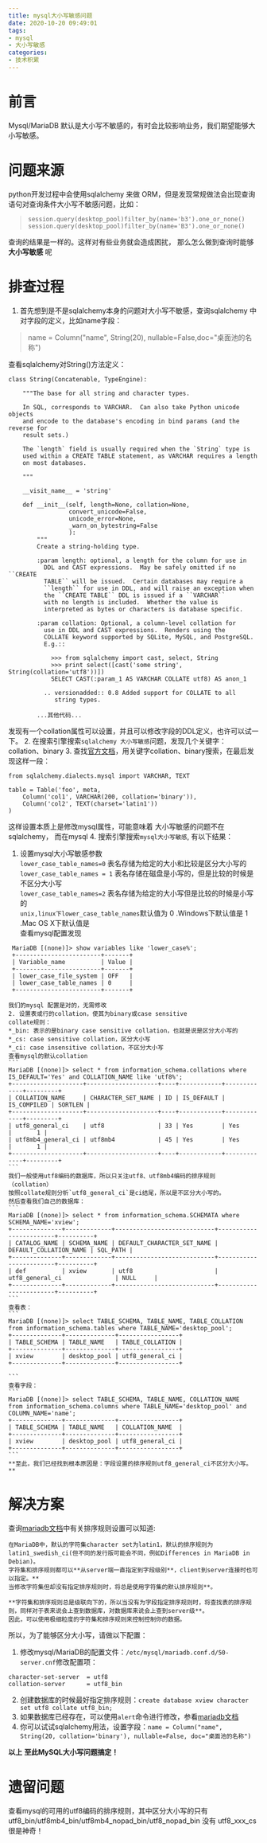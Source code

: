 ```yaml
---
title: mysql大小写敏感问题
date: 2020-10-20 09:49:01
tags:
- mysql
- 大小写敏感
categories:
- 技术积累
---
```


# 前言

Mysql/MariaDB 默认是大小写不敏感的，有时会比较影响业务，我们期望能够大小写敏感。

<!-- more -->

# 问题来源
python开发过程中会使用sqlalchemy 来做 ORM，但是发现常规做法会出现查询语句对查询条件大小写不敏感问题，比如：
> `session.query(desktop_pool)filter_by(name='b3').one_or_none()`   
> `session.query(desktop_pool)filter_by(name='B3').one_or_none()`

查询的结果是一样的。这样对有些业务就会造成困扰， 那么怎么做到查询时能够 **大小写敏感** 呢

# 排查过程
1. 首先想到是不是sqlalchemy本身的问题对大小写不敏感，查询sqlalchemy 中对字段的定义，比如name字段：

> name = Column("name", String(20), nullable=False,doc="桌面池的名称")

查看sqlalchemy对String()方法定义：
``` 
class String(Concatenable, TypeEngine):

    """The base for all string and character types.

    In SQL, corresponds to VARCHAR.  Can also take Python unicode objects
    and encode to the database's encoding in bind params (and the reverse for
    result sets.)

    The `length` field is usually required when the `String` type is
    used within a CREATE TABLE statement, as VARCHAR requires a length
    on most databases.

    """

    __visit_name__ = 'string'

    def __init__(self, length=None, collation=None,
                 convert_unicode=False,
                 unicode_error=None,
                 _warn_on_bytestring=False
                 ):
        """
        Create a string-holding type.

        :param length: optional, a length for the column for use in
          DDL and CAST expressions.  May be safely omitted if no ``CREATE
          TABLE`` will be issued.  Certain databases may require a
          ``length`` for use in DDL, and will raise an exception when
          the ``CREATE TABLE`` DDL is issued if a ``VARCHAR``
          with no length is included.  Whether the value is
          interpreted as bytes or characters is database specific.

        :param collation: Optional, a column-level collation for
          use in DDL and CAST expressions.  Renders using the
          COLLATE keyword supported by SQLite, MySQL, and PostgreSQL.
          E.g.::

            >>> from sqlalchemy import cast, select, String
            >>> print select([cast('some string', String(collation='utf8'))])
            SELECT CAST(:param_1 AS VARCHAR COLLATE utf8) AS anon_1

          .. versionadded:: 0.8 Added support for COLLATE to all
             string types.

        ...其他代码...
```
发现有一个collation属性可以设置，并且可以修改字段的DDL定义，也许可以试一下。
2. 在搜索引擎搜索`sqlalchemy 大小写敏感`问题，发现几个关键字：collation、binary
3. 查找[官方文档](https://www.osgeo.cn/sqlalchemy/core/type_basics.html)，用关键字collation、binary搜索，在最后发现这样一段：
```
from sqlalchemy.dialects.mysql import VARCHAR, TEXT

table = Table('foo', meta,
    Column('col1', VARCHAR(200, collation='binary')),
    Column('col2', TEXT(charset='latin1'))
)
```
这样设置本质上是修改mysql属性，可能意味着 大小写敏感的问题不在 sqlalchemy， 而在mysql
4. 搜索引擎搜索`mysql大小写敏感`, 有以下结果：
   1. 设置mysql大小写敏感参数   
    `lower_case_table_names=0` 表名存储为给定的大小和比较是区分大小写的   
    `lower_case_table_names = 1` 表名存储在磁盘是小写的，但是比较的时候是不区分大小写   
    `lower_case_table_names=2` 表名存储为给定的大小写但是比较的时候是小写的   
    `unix,linux下lower_case_table_names`默认值为 0 .Windows下默认值是 1 .Mac OS X下默认值是    
   查看mysql配置发现
   ``` 
    MariaDB [(none)]> show variables like 'lower_case%';
    +------------------------+-------+
    | Variable_name          | Value |
    +------------------------+-------+
    | lower_case_file_system | OFF   |
    | lower_case_table_names | 0     |
    +------------------------+-------+
   ```
    我们的mysql 配置是对的，无需修改
    2. 设置表或行的collation，使其为binary或case sensitive
    collate规则：   
    *_bin: 表示的是binary case sensitive collation，也就是说是区分大小写的   
    *_cs: case sensitive collation，区分大小写   
    *_ci: case insensitive collation，不区分大小写   
    查看mysql的默认collation   
    ```
    MariaDB [(none)]> select * from information_schema.collations where IS_DEFAULT='Yes' and COLLATION_NAME like 'utf8%';
    +--------------------+--------------------+----+------------+-------------+---------+
    | COLLATION_NAME     | CHARACTER_SET_NAME | ID | IS_DEFAULT | IS_COMPILED | SORTLEN |
    +--------------------+--------------------+----+------------+-------------+---------+
    | utf8_general_ci    | utf8               | 33 | Yes        | Yes         |       1 |
    | utf8mb4_general_ci | utf8mb4            | 45 | Yes        | Yes         |       1 |
    +--------------------+--------------------+----+------------+-------------+---------+
    ```
    我们一般使用utf8编码的数据库，所以只关注utf8、utf8mb4编码的排序规则（collation）   
    按照collate规则分析`utf8_general_ci`是ci结尾，所以是不区分大小写的。
    然后查看我们自己的数据库：   
    ```
    MariaDB [(none)]> select * from information_schema.SCHEMATA where SCHEMA_NAME='xview';
    +--------------+-------------+----------------------------+------------------------+----------+
    | CATALOG_NAME | SCHEMA_NAME | DEFAULT_CHARACTER_SET_NAME | DEFAULT_COLLATION_NAME | SQL_PATH |
    +--------------+-------------+----------------------------+------------------------+----------+
    | def          | xview       | utf8                       | utf8_general_ci               | NULL     |
    +--------------+-------------+----------------------------+------------------------+----------+
    ```
    查看表：   
    ```
    MariaDB [(none)]> select TABLE_SCHEMA, TABLE_NAME, TABLE_COLLATION from information_schema.tables where TABLE_NAME='desktop_pool';
    +--------------+--------------+-----------------+
    | TABLE_SCHEMA | TABLE_NAME   | TABLE_COLLATION |
    +--------------+--------------+-----------------+
    | xview        | desktop_pool | utf8_general_ci |
    +--------------+--------------+-----------------+

    ```
    查看字段： 
    ```
    MariaDB [(none)]> select TABLE_SCHEMA, TABLE_NAME, COLLATION_NAME  from information_schema.columns where TABLE_NAME='desktop_pool' and COLUMN_NAME='name';
    +--------------+--------------+-----------------+
    | TABLE_SCHEMA | TABLE_NAME   | COLLATION_NAME  |
    +--------------+--------------+-----------------+
    | xview        | desktop_pool | utf8_general_ci |
    +--------------+--------------+-----------------+
    ```
    **至此，我们已经找到根本原因是：字段设置的排序规则utf8_general_ci不区分大小写。**
   
# 解决方案
查询[mariadb文档](https://mariadb.com/kb/zh-cn/setting-character-sets-and-collations/)中有关排序规则设置可以知道:   
```
在MariaDB中，默认的字符集character set为latin1，默认的排序规则为latin1_swedish_ci(但不同的发行版可能会不同，例如Differences in MariaDB in Debian)。
字符集和排序规则都可以**从server端一直指定到字段级别**，client到server连接时也可以指定。**
当修改字符集但却没有指定排序规则时，将总是使用字符集的默认排序规则**。

**字符集和排序规则总是级联向下的，所以当没有为字段指定排序规则时，将查找表的排序规则，同样对于表来说会上查到数据库，对数据库来说会上查到server级**。
因此，可以使用极细粒度的字符集和排序规则来控制控制你的数据。
```
所以，为了能够区分大小写，请做以下配置：
1. 修改mysql/MariaDB的配置文件：`/etc/mysql/mariadb.conf.d/50-server.cnf`修改配置项：
```
character-set-server  = utf8
collation-server      = utf8_bin
```
2. 创建数据库的时候最好指定排序规则：`create database xview character set utf8 collate utf8_bin;`
3. 如果数据库已经存在，可以使用`alert`命令进行修改，参看[mariadb文档](https://mariadb.com/kb/zh-cn/setting-character-sets-and-collations/)
4. 你可以试试sqlalchemy用法，设置字段：`name = Column("name", String(20, collation='binary'), nullable=False, doc="桌面池的名称")`


**以上**
**至此MySQL大小写问题搞定！**

# 遗留问题
查看mysql的可用的utf8编码的排序规则，其中区分大小写的只有utf8_bin/utf8mb4_bin/utf8mb4_nopad_bin/utf8_nopad_bin 没有 utf8_xxx_cs 很是神奇！